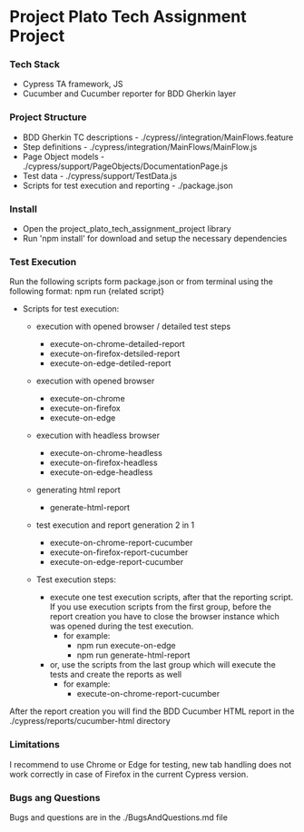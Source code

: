 # Project Plato Tech Assignment Project

### Tech Stack
 - Cypress TA framework, JS
 - Cucumber and Cucumber reporter for BDD Gherkin layer

### Project Structure
 - BDD Gherkin TC descriptions - ./cypress//integration/MainFlows.feature
 - Step definitions - ./cypress/integration/MainFlows/MainFlow.js
 - Page Object models - ./cypress/support/PageObjects/DocumentationPage.js
 - Test data - ./cypress/support/TestData.js
 - Scripts for test execution and reporting - ./package.json

### Install
 - Open the project_plato_tech_assignment_project library
 - Run 'npm install' for download and setup the necessary dependencies

### Test Execution
Run the following scripts form package.json or from terminal using the following format:
npm run {related script}

 - Scripts for test execution:
   - execution with opened browser / detailed test steps 
     - execute-on-chrome-detailed-report 
     - execute-on-firefox-detsiled-report 
     - execute-on-edge-detiled-report 
     
   - execution with opened browser
     - execute-on-chrome
     - execute-on-firefox
     - execute-on-edge
     
   - execution with headless browser
     - execute-on-chrome-headless
     - execute-on-firefox-headless
     - execute-on-edge-headless
     
   - generating html report 
     - generate-html-report
     
   - test execution and report generation 2 in 1
     - execute-on-chrome-report-cucumber
     - execute-on-firefox-report-cucumber
     - execute-on-edge-report-cucumber

   - Test execution steps:
     - execute one test execution scripts, after that the reporting script. If you use execution scripts from the first group, before the report creation you have to close the browser instance which was opened during the test execution.
       - for example:
         - npm run execute-on-edge
         - npm run generate-html-report
     - or, use the scripts from the last group which will execute the tests and create the reports as well
       - for example:
           - execute-on-chrome-report-cucumber

After the report creation you will find the BDD Cucumber HTML report in the ./cypress/reports/cucumber-html directory

### Limitations
I recommend to use Chrome or Edge for testing, new tab handling does not work correctly in case of Firefox in the current Cypress version.

### Bugs ang Questions
Bugs and questions are in the ./BugsAndQuestions.md file
